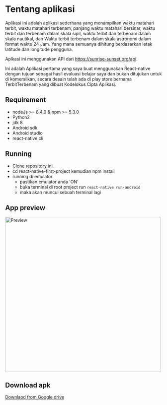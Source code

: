 # Tentang aplikasi
Aplikasi ini adalah aplikasi sederhana yang menampilkan waktu
matahari terbit, waktu matahari terbenam, panjang waktu matahari bersinar,
waktu terbit dan terbenam dalam skala sipil, waktu terbit dan terbenam dalam
skala nautikal, dan Waktu terbit terbenam dalam skala astronomi dalam format waktu 24 Jam.
Yang mana semuanya dihitung berdasarkan letak latitude dan longitude pengguna.

Aplkasi ini menggunakan API dari https://sunrise-sunset.org/api.

Ini adalah Aplikasi pertama yang saya buat menggunakan React-native dengan tujuan sebagai hasil
evaluasi belajar saya dan bukan ditujukan untuk di komersilkan, secara desain telah
ada di play store bernama TerbitTerbenam yang dibuat Kodelokus Cipta Aplikasi.

## Requirement

 * nodeJs >= 8.4.0 & npm >= 5.3.0
 * Python2
 * jdk 8
 * Android sdk
 * Android studio
 * react-native cli

## Running
 * Clone repository ini.
 * cd react-native-first-project kemudian npm install
 * running di emulator
      * pastikan emulator anda 'ON'
      * buka terminal di root project run `react-native run-android`
      * maka akan muncul sebuah terminal lagi
 

 ## App preview
 <img src="https://firebasestorage.googleapis.com/v0/b/ionic2-1afad.appspot.com/o/terbit.gif?alt=media&token=3a37ecc8-7cb1-4e75-bb46-8c6b17bdcdfa" alt="Preview" height=500>


 ## Download apk

<a href="https://drive.google.com/open?id=0Bxp6Hpy2uQydVlNnZ21ia3pQUXc" target="_blank">Downlaod from Google drive</a>
